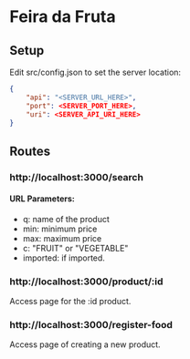 # Feira da Fruta

## Setup
Edit src/config.json to set the server location:
```json
{
    "api": "<SERVER_URL_HERE>",
    "port": <SERVER_PORT_HERE>,
    "uri": <SERVER_API_URI_HERE>
}
```

## Routes

### http://localhost:3000/search

#### URL Parameters:
 - q: name of the product
 - min: minimum price
 - max: maximum price
 - c: "FRUIT" or "VEGETABLE"
 - imported: if imported.

### http://localhost:3000/product/:id

Access page for the :id product.

### http://localhost:3000/register-food

Access page of creating a new product.
